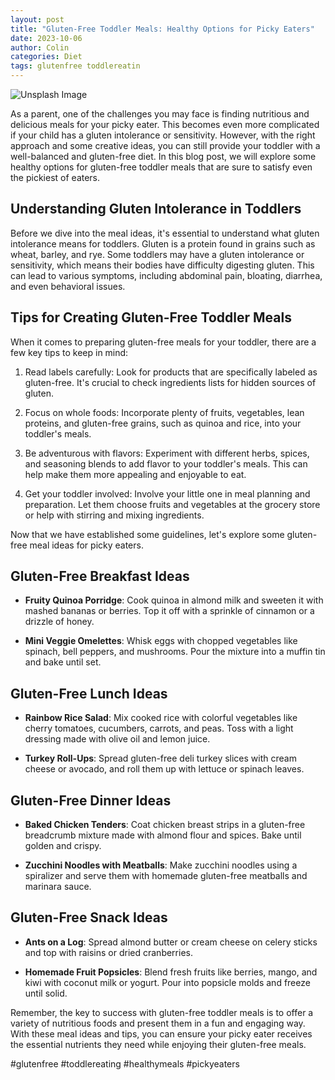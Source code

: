 ```yaml
---
layout: post
title: "Gluten-Free Toddler Meals: Healthy Options for Picky Eaters"
date: 2023-10-06
author: Colin
categories: Diet
tags: glutenfree toddlereatin
---
```


![Unsplash Image](https://source.unsplash.com/1600x900/?toddler)

As a parent, one of the challenges you may face is finding nutritious and delicious meals for your picky eater. This becomes even more complicated if your child has a gluten intolerance or sensitivity. However, with the right approach and some creative ideas, you can still provide your toddler with a well-balanced and gluten-free diet. In this blog post, we will explore some healthy options for gluten-free toddler meals that are sure to satisfy even the pickiest of eaters.

## Understanding Gluten Intolerance in Toddlers

Before we dive into the meal ideas, it's essential to understand what gluten intolerance means for toddlers. Gluten is a protein found in grains such as wheat, barley, and rye. Some toddlers may have a gluten intolerance or sensitivity, which means their bodies have difficulty digesting gluten. This can lead to various symptoms, including abdominal pain, bloating, diarrhea, and even behavioral issues.

## Tips for Creating Gluten-Free Toddler Meals

When it comes to preparing gluten-free meals for your toddler, there are a few key tips to keep in mind:

1. Read labels carefully: Look for products that are specifically labeled as gluten-free. It's crucial to check ingredients lists for hidden sources of gluten.

2. Focus on whole foods: Incorporate plenty of fruits, vegetables, lean proteins, and gluten-free grains, such as quinoa and rice, into your toddler's meals.

3. Be adventurous with flavors: Experiment with different herbs, spices, and seasoning blends to add flavor to your toddler's meals. This can help make them more appealing and enjoyable to eat.

4. Get your toddler involved: Involve your little one in meal planning and preparation. Let them choose fruits and vegetables at the grocery store or help with stirring and mixing ingredients.

Now that we have established some guidelines, let's explore some gluten-free meal ideas for picky eaters.

## Gluten-Free Breakfast Ideas

- **Fruity Quinoa Porridge**: Cook quinoa in almond milk and sweeten it with mashed bananas or berries. Top it off with a sprinkle of cinnamon or a drizzle of honey.

- **Mini Veggie Omelettes**: Whisk eggs with chopped vegetables like spinach, bell peppers, and mushrooms. Pour the mixture into a muffin tin and bake until set.

## Gluten-Free Lunch Ideas

- **Rainbow Rice Salad**: Mix cooked rice with colorful vegetables like cherry tomatoes, cucumbers, carrots, and peas. Toss with a light dressing made with olive oil and lemon juice.

- **Turkey Roll-Ups**: Spread gluten-free deli turkey slices with cream cheese or avocado, and roll them up with lettuce or spinach leaves.

## Gluten-Free Dinner Ideas

- **Baked Chicken Tenders**: Coat chicken breast strips in a gluten-free breadcrumb mixture made with almond flour and spices. Bake until golden and crispy.

- **Zucchini Noodles with Meatballs**: Make zucchini noodles using a spiralizer and serve them with homemade gluten-free meatballs and marinara sauce.

## Gluten-Free Snack Ideas

- **Ants on a Log**: Spread almond butter or cream cheese on celery sticks and top with raisins or dried cranberries.

- **Homemade Fruit Popsicles**: Blend fresh fruits like berries, mango, and kiwi with coconut milk or yogurt. Pour into popsicle molds and freeze until solid.

Remember, the key to success with gluten-free toddler meals is to offer a variety of nutritious foods and present them in a fun and engaging way. With these meal ideas and tips, you can ensure your picky eater receives the essential nutrients they need while enjoying their gluten-free meals.

#glutenfree #toddlereating #healthymeals #pickyeaters